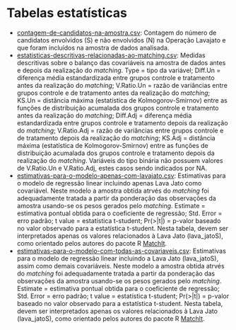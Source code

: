 # Tabelas estatísticas

* [contagem-de-candidatos-na-amostra.csv](https://github.com/ahcm-linux/Lava-Jato_Analise-de-dados/blob/main/resultados-da-analise-dos-dados-da-Lava-Jato/Tabelas/contagem-de-candidatos-na-amostra.csv): Contagem do número de candidatos envolvidos (S) e não envolvidos (N) na Operação Lavajato e que foram incluídos na amostra de dados analisada.
* [estatisticas-descritivas-relacionadas-ao-matching.csv](https://github.com/ahcm-linux/Lava-Jato_Analise-de-dados/blob/main/resultados-da-analise-dos-dados-da-Lava-Jato/Tabelas/estatisticas-descritivas-relacionadas-ao-matching.csv): Medidas descritivas sobre o balanço das covariáveis na amostra de dados antes e depois da realização do *matching*. Type = tipo da variável; Diff.Un = diferença média estandardizada entre grupos controle e tratamento antes da realização do *matching*; V.Ratio.Un = razão de variâncias entre grupos controle e de tratamento antes da realização do *matching*; KS.Un = distância máxima (estatística de Kolmogorov-Smirnov) entre as funções de distribuição acumalada dos grupos controle e tratamento antes da realização do *matching*; Diff.Adj = diferença média estandardizada entre grupos controle e tratamento depois da realização do *matching*; V.Ratio.Adj = razão de variâncias entre grupos controle e de tratamento depois da realização do *matching*; KS.Adj = distância máxima (estatística de Kolmogorov-Smirnov) entre as funções de distribuição acumalada dos grupos controle e tratamento depois da realização do *matching*. Variáveis do tipo binária não possuem valores de V.Ratio.Un e V.Ratio.Adj, estes casos sendo indicados por NA.
* [estimativas-para-o-modelo-apenas-com-lavajato.csv](https://github.com/ahcm-linux/Lava-Jato_Analise-de-dados/blob/main/resultados-da-analise-dos-dados-da-Lava-Jato/Tabelas/estimativas-para-o-modelo-apenas-com-lavajato.csv): Estimativas para o modelo de regressão linear incluindo apenas Lava Jato como covariável. Neste modelo a amostra obtida atrvés do *matching* foi adequadamente tratada a partir da ponderação das observações da amostra usando-se os pesos gerados pelo *matching*. Estimate = estimativa pontual obtida para o coeficiente de regressão; Std. Error = erro padrão; t value = estatística t-student;	Pr(>|t|) = p-valor baseado no valor observado para a estatística t-student. Nesta tabela, devem ser interpretados apenas os valores relacionados à Lava Jato (lava_jatoS), como orientado pelos autores do pacote R [MatchIt](https://cran.r-project.org/web/packages/MatchIt/).
* [estimativas-para-o-modelo-com-todas-as-covariaveis.csv](https://github.com/ahcm-linux/Lava-Jato_Analise-de-dados/blob/main/resultados-da-analise-dos-dados-da-Lava-Jato/Tabelas/estimativas-para-o-modelo-com-todas-as-covariaveis.csv): Estimativas para o modelo de regressão linear incluindo a Lava Jato (lava_jatoS), assim como demais covariáveis. Neste modelo a amostra obtida atrvés do *matching* foi adequadamente tratada a partir da ponderação das observações da amostra usando-se os pesos gerados pelo *matching*. Estimate = estimativa pontual obtida para o coeficiente de regressão; Std. Error = erro padrão; t value = estatística t-student;	Pr(>|t|) = p-valor baseado no valor observado para a estatística t-student. Nesta tabela, devem ser interpretados apenas os valores relacionados à Lava Jato (lava_jatoS), como orientado pelos autores do pacote R [MatchIt](https://cran.r-project.org/web/packages/MatchIt/).